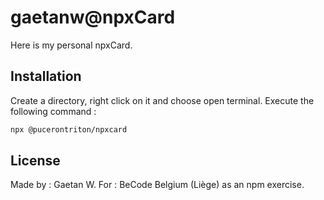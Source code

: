 # gaetanw@npxCard

Here is my personal npxCard.

## Installation

Create a directory, right click on it and choose open terminal. Execute the following command :

```bash
npx @pucerontriton/npxcard
```

## License

Made by : Gaetan W.
For : BeCode Belgium (Liège) as an npm exercise.
